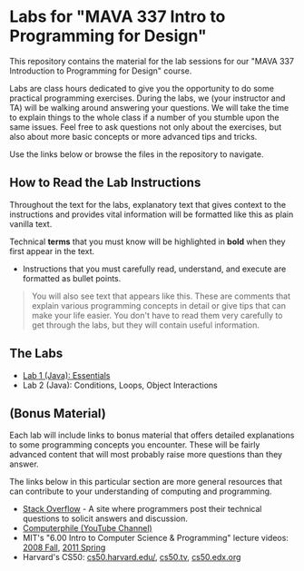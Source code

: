 # Labs for "MAVA 337 Intro to Programming for Design"

This repository contains the material for the lab sessions for our "MAVA 337 Introduction to Programming for Design" course.

Labs are class hours dedicated to give you the opportunity to do some practical programming exercises. During the labs, we (your instructor and TA) will be walking around answering your questions. We will take the time to explain things to the whole class if a number of you stumble upon the same issues. Feel free to ask questions not only about the exercises, but also about more basic concepts or more advanced tips and tricks.

Use the links below or browse the files in the repository to navigate.

## How to Read the Lab Instructions

Throughout the text for the labs, explanatory text that gives context to the instructions and provides vital information will be formatted like this as plain vanilla text.

Technical **terms** that you must know will be highlighted in **bold** when they first appear in the text.

- Instructions that you must carefully read, understand, and execute are formatted as bullet points.

> You will also see text that appears like this. These are comments that explain various programming concepts in detail or give tips that can make your life easier. You don't have to read them very carefully to get through the labs, but they will contain useful information.

## The Labs

- [Lab 1 (Java): Essentials](1_Java_Essentials/)
- Lab 2 (Java): Conditions, Loops, Object Interactions

## (Bonus Material)

Each lab will include links to bonus material that offers detailed explanations to some programming concepts you encounter. These will be fairly advanced content that will most probably raise more questions than they answer.

The links below in this particular section are more general resources that can contribute to your understanding of computing and programming.

- [Stack Overflow](http://stackoverflow.com/) - A site where programmers post their technical questions to solicit answers and discussion.
- [Computerphile (YouTube Channel)](https://www.youtube.com/user/Computerphile)
- MIT's "6.00 Intro to Computer Science & Programming" lecture videos: [2008 Fall](https://www.youtube.com/playlist?list=PL4C4720A6F225E074), [2011 Spring](https://www.youtube.com/playlist?list=PLB2BE3D6CA77BB8F7)
- Harvard's CS50: [cs50.harvard.edu/](https://cs50.harvard.edu/), [cs50.tv](http://cs50.tv), [cs50.edx.org](https://cs50.edx.org)